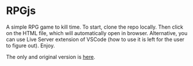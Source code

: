 # RPGjs
A simple RPG game to kill time. To start, clone the repo locally. Then click on the HTML file, which will automatically open in browser. Alternative, you can use Live Server extension of VSCode (how to use it is left for the user to figure out). Enjoy.

The only and original version is [here](https://replit.com/@BeauCarnes/JavaScript-RPG).
